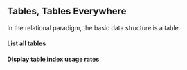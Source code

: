 ## Tables, Tables Everywhere

In the relational paradigm, the basic data structure is a table.

#### List all tables

[embedmd]:# (sql/list-all-tables.sql)

#### Display table index usage rates

[embedmd]:# (sql/table-index-usage-rates.sql)


<!-- vim: set fenc=utf-8 spell spl=en ts=4 sw=4 et filetype=markdown : -->
